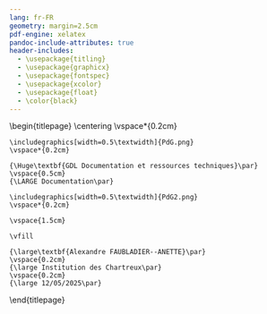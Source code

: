 ```yaml
---
lang: fr-FR
geometry: margin=2.5cm
pdf-engine: xelatex
pandoc-include-attributes: true
header-includes:
  - \usepackage{titling}
  - \usepackage{graphicx}
  - \usepackage{fontspec}
  - \usepackage{xcolor}
  - \usepackage{float}
  - \color{black}
---
```


\begin{titlepage}
    \centering
    \vspace*{0.2cm}

    \includegraphics[width=0.5\textwidth]{PdG.png}
    \vspace*{0.2cm}

    {\Huge\textbf{GDL Documentation et ressources techniques}\par}
    \vspace{0.5cm}
    {\LARGE Documentation\par}

    \includegraphics[width=0.5\textwidth]{PdG2.png}
    \vspace*{0.2cm}

    \vspace{1.5cm}

    \vfill

    {\large\textbf{Alexandre FAUBLADIER--ANETTE}\par}
    \vspace{0.2cm}
    {\large Institution des Chartreux\par}
    \vspace{0.2cm}
    {\large 12/05/2025\par}
\end{titlepage}
